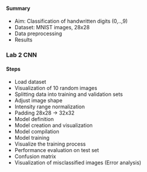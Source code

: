 
#### Summary
- Aim: Classification of handwritten digits (0,..,9)
- Dataset: MNIST images, 28x28
- Data preprocessing
- Results


### Lab 2 CNN
#### Steps
- Load dataset
- Visualization of 10 random images
- Splitting data into training and validation sets
- Adjust image shape
- Intensity range normalization
- Padding 28x28 $\to$ 32x32
- Model definition
- Model creation and visualization
- Model compilation
- Model training
- Visualize the training process
- Performance evaluation on test set
- Confusion matrix
- Visualization of misclassified images (Error analysis)
